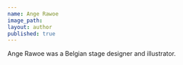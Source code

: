 ```yaml
---
name: Ange Rawoe
image_path:
layout: author
published: true
---
```

Ange Rawoe was a Belgian stage designer and illustrator.
